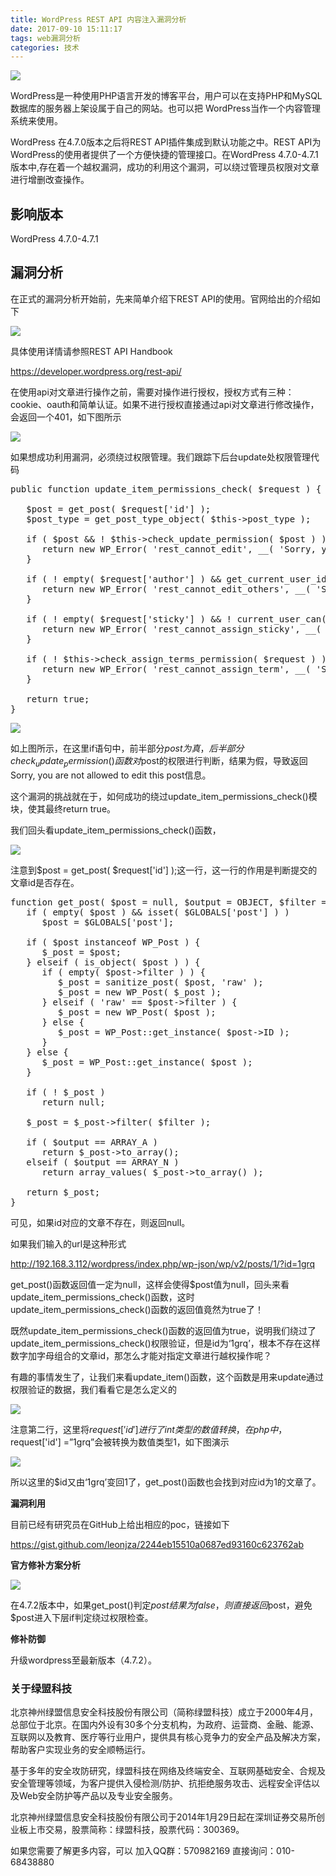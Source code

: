 ```yaml
---
title: WordPress REST API 内容注入漏洞分析
date: 2017-09-10 15:11:17
tags: web漏洞分析
categories: 技术
---
```


![](http://blog.nsfocus.net/wp-content/uploads/2017/02/WordPress-REST-API-内容注入漏洞分析.jpg)

WordPress是一种使用PHP语言开发的博客平台，用户可以在支持PHP和MySQL数据库的服务器上架设属于自己的网站。也可以把 WordPress当作一个内容管理系统来使用。<!--more-->

WordPress 在4.7.0版本之后将REST API插件集成到默认功能之中。REST API为WordPress的使用者提供了一个方便快捷的管理接口。在WordPress 4.7.0-4.7.1版本中,存在着一个越权漏洞，成功的利用这个漏洞，可以绕过管理员权限对文章进行增删改查操作。

## 影响版本

WordPress 4.7.0-4.7.1

## 漏洞分析

在正式的漏洞分析开始前，先来简单介绍下REST API的使用。官网给出的介绍如下

![](http://blog.nsfocus.net/wp-content/uploads/2017/02/c095f00fa1cc64abde17d4bbeb44f5a1.png)

具体使用详情请参照REST API Handbook

https://developer.wordpress.org/rest-api/

在使用api对文章进行操作之前，需要对操作进行授权，授权方式有三种：cookie、oauth和简单认证。如果不进行授权直接通过api对文章进行修改操作，会返回一个401，如下图所示

![](http://blog.nsfocus.net/wp-content/uploads/2017/02/c095f00fa1cc64abde17d4bbeb44f5a1.png)

如果想成功利用漏洞，必须绕过权限管理。我们跟踪下后台update处权限管理代码

<pre class="lang:default decode:true ">public function update_item_permissions_check( $request ) {

   $post = get_post( $request['id'] );
   $post_type = get_post_type_object( $this-&gt;post_type );

   if ( $post &amp;&amp; ! $this-&gt;check_update_permission( $post ) ) {
      return new WP_Error( 'rest_cannot_edit', __( 'Sorry, you are not allowed to edit this post.' ), array( 'status' =&gt; rest_authorization_required_code() ) );
   }

   if ( ! empty( $request['author'] ) &amp;&amp; get_current_user_id() !== $request['author'] &amp;&amp; ! current_user_can( $post_type-&gt;cap-&gt;edit_others_posts ) ) {
      return new WP_Error( 'rest_cannot_edit_others', __( 'Sorry, you are not allowed to update posts as this user.' ), array( 'status' =&gt; rest_authorization_required_code() ) );
   }

   if ( ! empty( $request['sticky'] ) &amp;&amp; ! current_user_can( $post_type-&gt;cap-&gt;edit_others_posts ) ) {
      return new WP_Error( 'rest_cannot_assign_sticky', __( 'Sorry, you are not allowed to make posts sticky.' ), array( 'status' =&gt; rest_authorization_required_code() ) );
   }

   if ( ! $this-&gt;check_assign_terms_permission( $request ) ) {
      return new WP_Error( 'rest_cannot_assign_term', __( 'Sorry, you are not allowed to assign the provided terms.' ), array( 'status' =&gt; rest_authorization_required_code() ) );
   }

   return true;
}
</pre>

![](http://blog.nsfocus.net/wp-content/uploads/2017/02/614b6c67791a249dd43c54954278af11.png)

如上图所示，在这里if语句中，前半部分$post为真，后半部分check_update_permission()函数对$post的权限进行判断，结果为假，导致返回Sorry, you are not allowed to edit this post信息。

这个漏洞的挑战就在于，如何成功的绕过update_item_permissions_check()模块，使其最终return true。

我们回头看update_item_permissions_check()函数，

![](http://blog.nsfocus.net/wp-content/uploads/2017/02/5b666100fc09a0a4a7e0f09447e0e807.png)

注意到$post = get_post( $request['id'] );这一行，这一行的作用是判断提交的文章id是否存在。

<pre class="lang:default decode:true ">function get_post( $post = null, $output = OBJECT, $filter = 'raw' ) {
   if ( empty( $post ) &amp;&amp; isset( $GLOBALS['post'] ) )
      $post = $GLOBALS['post'];

   if ( $post instanceof WP_Post ) {
      $_post = $post;
   } elseif ( is_object( $post ) ) {
      if ( empty( $post-&gt;filter ) ) {
         $_post = sanitize_post( $post, 'raw' );
         $_post = new WP_Post( $_post );
      } elseif ( 'raw' == $post-&gt;filter ) {
         $_post = new WP_Post( $post );
      } else {
         $_post = WP_Post::get_instance( $post-&gt;ID );
      }
   } else {
      $_post = WP_Post::get_instance( $post );
   }

   if ( ! $_post )
      return null;

   $_post = $_post-&gt;filter( $filter );

   if ( $output == ARRAY_A )
      return $_post-&gt;to_array();
   elseif ( $output == ARRAY_N )
      return array_values( $_post-&gt;to_array() );

   return $_post;
}
</pre>

可见，如果id对应的文章不存在，则返回null。

如果我们输入的url是这种形式

http://192.168.3.112/wordpress/index.php/wp-json/wp/v2/posts/1/?id=1grq

get_post()函数返回值一定为null，这样会使得$post值为null，回头来看update_item_permissions_check()函数，这时update_item_permissions_check()函数的返回值竟然为true了！

既然update_item_permissions_check()函数的返回值为true，说明我们绕过了update_item_permissions_check()权限验证，但是id为‘1grq’，根本不存在这样数字加字母组合的文章id，那怎么才能对指定文章进行越权操作呢？

有趣的事情发生了，让我们来看update_item()函数，这个函数是用来update通过权限验证的数据，我们看看它是怎么定义的

![](http://blog.nsfocus.net/wp-content/uploads/2017/02/6f07e62c711ced1616ab49bf0aa23e63.png)

注意第二行，这里将$request['id']进行了int类型的数值转换，在php中，$request['id'] =”1grq”会被转换为数值类型1，如下图演示

![](http://blog.nsfocus.net/wp-content/uploads/2017/02/2fc4a0b18c5f936a8442712acf931321.png)

所以这里的$id又由‘1grq’变回1了，get_post()函数也会找到对应id为1的文章了。

**漏洞利用**

目前已经有研究员在GitHub上给出相应的poc，链接如下

https://gist.github.com/leonjza/2244eb15510a0687ed93160c623762ab

**官方修补方案分析**

![](http://blog.nsfocus.net/wp-content/uploads/2017/02/687871c5f29c5e5a8ae2f59d588c441c.png)

在4.7.2版本中，如果get_post()判定$post结果为 false，则直接返回$post，避免$post进入下层if判定绕过权限检查。

**修补防御**

升级wordpress至最新版本（4.7.2）。

### **关于绿盟科技**

北京神州绿盟信息安全科技股份有限公司（简称绿盟科技）成立于2000年4月，总部位于北京。在国内外设有30多个分支机构，为政府、运营商、金融、能源、互联网以及教育、医疗等行业用户，提供具有核心竞争力的安全产品及解决方案，帮助客户实现业务的安全顺畅运行。

基于多年的安全攻防研究，绿盟科技在网络及终端安全、互联网基础安全、合规及安全管理等领域，为客户提供入侵检测/防护、抗拒绝服务攻击、远程安全评估以及Web安全防护等产品以及专业安全服务。

北京神州绿盟信息安全科技股份有限公司于2014年1月29日起在深圳证券交易所创业板上市交易，股票简称：绿盟科技，股票代码：300369。

如果您需要了解更多内容，可以
加入QQ群：570982169
直接询问：010-68438880

<div id="page" class="hfeed site"></div>